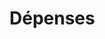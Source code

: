 # Dépenses

















































































































